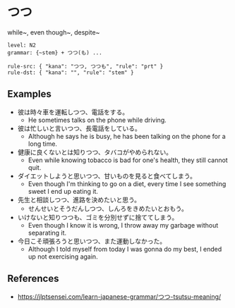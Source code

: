 # つつ

while~, even though~, despite~

```
level: N2
grammar: {~stem} + つつ(も) ...

rule-src: { "kana": "つつ, つつも", "rule": "prt" }
rule-dst: { "kana": "", "rule": "stem" }
```

## Examples

- 彼は時々車を運転しつつ、電話をする。
	- He sometimes talks on the phone while driving.
- 彼は忙しいと言いつつ、長電話をしている。
	- Although he says he is busy, he has been talking on the phone for a long time.
- 健康に良くないとは知りつつ、タバコがやめられない。
	- Even while knowing tobacco is bad for one's health, they still cannot quit.
- ダイエットしようと思いつつ、甘いものを見ると食べてしまう。
	- Even though I'm thinking to go on a diet, every time I see something sweet I end up eating it.
- 先生と相談しつつ、進路を決めたいと思う。
	- せんせいとそうだんしつつ、しんろをきめたいとおもう。
- いけないと知りつつも、ゴミを分別せずに捨ててしまう。
	- Even though I know it is wrong, I throw away my garbage without separating it.
- 今日こそ頑張ろうと思いつつ、また運動しなかった。
	- Although I told myself from today I was gonna do my best, I ended up not exercising again.

## References

- https://jlptsensei.com/learn-japanese-grammar/つつ-tsutsu-meaning/
